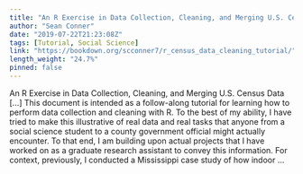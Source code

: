 ```yaml
---
title: "An R Exercise in Data Collection, Cleaning, and Merging U.S. Census Data"
author: "Sean Conner"
date: "2019-07-22T21:23:08Z"
tags: [Tutorial, Social Science]
link: "https://bookdown.org/scconner7/r_census_data_cleaning_tutorial/"
length_weight: "24.7%"
pinned: false
---
```


An R Exercise in Data Collection, Cleaning, and Merging U.S. Census Data [...] This document is intended as a follow-along tutorial for learning how to perform data collection and cleaning with R. To the best of my ability, I have tried to make this illustrative of real data and real tasks that anyone from a social science student to a county government official might actually encounter. To that end, I am building upon actual projects that I have worked on as a graduate research assistant to convey this information. For context, previously, I conducted a Mississippi case study of how indoor ...

